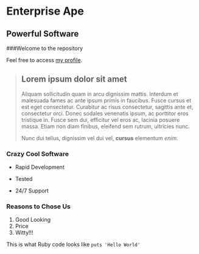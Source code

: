 Enterprise Ape
==============

Powerful Software
-----------------

###Welcome to the repository

Feel free to access [my profile](http://www.google.com).

> ## Lorem ipsum dolor sit amet
>
> Aliquam sollicitudin quam in arcu dignissim mattis. Interdum et malesuada fames ac ante ipsum primis in faucibus. Fusce cursus et est eget consectetur. Curabitur ac risus consectetur, sagittis ante et, consectetur orci. Donec sodales venenatis ipsum, ac porttitor eros tristique in. Fusce sem dui, efficitur vel eros ac, lacinia posuere massa. Etiam non diam finibus, eleifend sem rutrum, ultricies nunc.
>
>
> Nunc dui tellus, dignissim vel dui vel, **cursus** elementum *enim*.

### Crazy Cool Software
* Rapid Development
+ Tested
- 24/7 Support

### Reasons to Chose Us
1. Good Looking
2. Price
3. Witty!!!

This is what Ruby code looks like `puts 'Hello World'`

